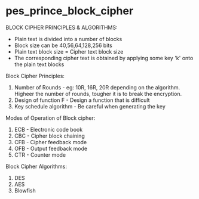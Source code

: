 # pes_prince_block_cipher

BLOCK CIPHER PRINCIPLES & ALGORITHMS:
* Plain text is divided into a number of blocks
* Block size can be 40,56,64,128,256 bits
* Plain text block size = Cipher text block size
* The corresponding cipher text is obtained by applying some key 'k' onto the plain text blocks

Block Cipher Principles:
1. Number of Rounds - eg: 10R, 16R, 20R depending on the algorithm. Higheer the number of rounds, tougher it is to break the encryption.
2. Design of function F - Design a function that is difficult 
3. Key schedule algorithm - Be careful when generating the key

Modes of Operation of Block cipher:
1. ECB - Electronic code book
2. CBC - Cipher block chaining
3. CFB - Cipher feedback mode
4. OFB - Output feedback mode
5. CTR - Counter mode

Block Cipher Algorithms:
1. DES
2. AES
3. Blowfish
